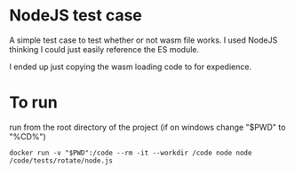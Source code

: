 # NodeJS test case
A simple test case to test whether or not wasm file works. I used NodeJS thinking I could just easily reference the ES module.

I ended up just copying the wasm loading code to for expedience.

# To run
run from the root directory of the project (if on windows change "$PWD" to "%CD%")
```
docker run -v "$PWD":/code --rm -it --workdir /code node node  /code/tests/rotate/node.js
```